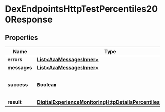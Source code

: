 

# DexEndpointsHttpTestPercentiles200Response


## Properties

| Name | Type | Description | Notes |
|------------ | ------------- | ------------- | -------------|
|**errors** | [**List&lt;AaaMessagesInner&gt;**](AaaMessagesInner.md) |  |  |
|**messages** | [**List&lt;AaaMessagesInner&gt;**](AaaMessagesInner.md) |  |  |
|**success** | **Boolean** | Whether the API call was successful |  |
|**result** | [**DigitalExperienceMonitoringHttpDetailsPercentilesResponse**](DigitalExperienceMonitoringHttpDetailsPercentilesResponse.md) |  |  [optional] |



